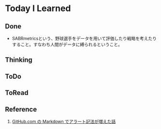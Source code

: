 # Today I Learned

## Done
- SABRmetricsという、野球選手をデータを用いて評価したり戦略を考えたりすること。すなわち人間がデータに縛られるということ。

## Thinking

## ToDo

## ToRead

## Reference
1. [GitHub.com の Markdown でアラート記法が増えた話](https://qiita.com/Yarakashi_Kikohshi/items/e6802e08921388d8c6e9)